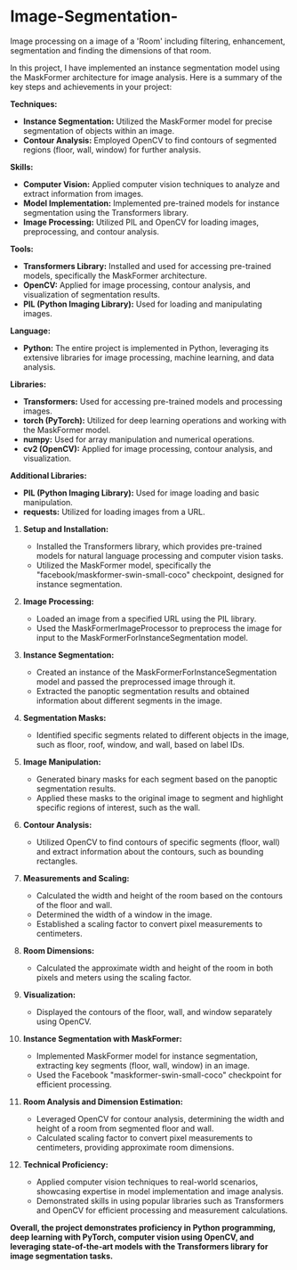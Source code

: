 # Image-Segmentation-
Image processing on a image of a 'Room' including filtering, enhancement, segmentation and finding the dimensions of that room.

In this project, I have implemented an instance segmentation model using the MaskFormer architecture for image analysis. Here is a summary of the key steps and achievements in your project:

**Techniques:**
- **Instance Segmentation:** Utilized the MaskFormer model for precise segmentation of objects within an image.
- **Contour Analysis:** Employed OpenCV to find contours of segmented regions (floor, wall, window) for further analysis.

**Skills:**
- **Computer Vision:** Applied computer vision techniques to analyze and extract information from images.
- **Model Implementation:** Implemented pre-trained models for instance segmentation using the Transformers library.
- **Image Processing:** Utilized PIL and OpenCV for loading images, preprocessing, and contour analysis.

**Tools:**
- **Transformers Library:** Installed and used for accessing pre-trained models, specifically the MaskFormer architecture.
- **OpenCV:** Applied for image processing, contour analysis, and visualization of segmentation results.
- **PIL (Python Imaging Library):** Used for loading and manipulating images.

**Language:**
- **Python:** The entire project is implemented in Python, leveraging its extensive libraries for image processing, machine learning, and data analysis.

**Libraries:**
- **Transformers:** Used for accessing pre-trained models and processing images.
- **torch (PyTorch):** Utilized for deep learning operations and working with the MaskFormer model.
- **numpy:** Used for array manipulation and numerical operations.
- **cv2 (OpenCV):** Applied for image processing, contour analysis, and visualization.

**Additional Libraries:**
- **PIL (Python Imaging Library):** Used for image loading and basic manipulation.
- **requests:** Utilized for loading images from a URL.


1. **Setup and Installation:**
   - Installed the Transformers library, which provides pre-trained models for natural language processing and computer vision tasks.
   - Utilized the MaskFormer model, specifically the "facebook/maskformer-swin-small-coco" checkpoint, designed for instance segmentation.

2. **Image Processing:**
   - Loaded an image from a specified URL using the PIL library.
   - Used the MaskFormerImageProcessor to preprocess the image for input to the MaskFormerForInstanceSegmentation model.

3. **Instance Segmentation:**
   - Created an instance of the MaskFormerForInstanceSegmentation model and passed the preprocessed image through it.
   - Extracted the panoptic segmentation results and obtained information about different segments in the image.

4. **Segmentation Masks:**
   - Identified specific segments related to different objects in the image, such as floor, roof, window, and wall, based on label IDs.

5. **Image Manipulation:**
   - Generated binary masks for each segment based on the panoptic segmentation results.
   - Applied these masks to the original image to segment and highlight specific regions of interest, such as the wall.

6. **Contour Analysis:**
   - Utilized OpenCV to find contours of specific segments (floor, wall) and extract information about the contours, such as bounding rectangles.

7. **Measurements and Scaling:**
   - Calculated the width and height of the room based on the contours of the floor and wall.
   - Determined the width of a window in the image.
   - Established a scaling factor to convert pixel measurements to centimeters.

8. **Room Dimensions:**
   - Calculated the approximate width and height of the room in both pixels and meters using the scaling factor.

9. **Visualization:**
   - Displayed the contours of the floor, wall, and window separately using OpenCV.

1. **Instance Segmentation with MaskFormer:**
   - Implemented MaskFormer model for instance segmentation, extracting key segments (floor, wall, window) in an image.
   - Used the Facebook "maskformer-swin-small-coco" checkpoint for efficient processing.

2. **Room Analysis and Dimension Estimation:**
   - Leveraged OpenCV for contour analysis, determining the width and height of a room from segmented floor and wall.
   - Calculated scaling factor to convert pixel measurements to centimeters, providing approximate room dimensions.

3. **Technical Proficiency:**
   - Applied computer vision techniques to real-world scenarios, showcasing expertise in model implementation and image analysis.
   - Demonstrated skills in using popular libraries such as Transformers and OpenCV for efficient processing and measurement calculations.


**Overall, the project demonstrates proficiency in Python programming, deep learning with PyTorch, computer vision using OpenCV, and leveraging state-of-the-art models with the Transformers library for image segmentation tasks.**


